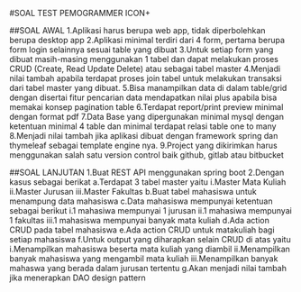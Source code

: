 #SOAL TEST PEMOGRAMMER ICON+

##SOAL AWAL
1.Aplikasi harus berupa web app, tidak diperbolehkan berupa desktop app
2.Aplikasi minimal terdiri dari 4 form, pertama berupa form login selainnya sesuai table yang dibuat
3.Untuk setiap form yang dibuat masih-masing menggunakan 1 tabel dan dapat melakukan proses CRUD (Create, Read Update Delete) atau sebagai tabel master
4.Menjadi nilai tambah apabila terdapat proses join tabel untuk melakukan transaksi dari tabel master yang dibuat.
5.Bisa manampilkan data di dalam table/grid dengan disertai fitur pencarian data mendapatkan nilai plus apabila bisa memakai konsep pagination table
6.Terdapat report/print preview minimal dengan format pdf
7.Data Base yang dipergunakan minimal mysql dengan ketentuan minimal 4 table dan minimal terdapat relasi table one to many 
8.Menjadi nilai tambah jika aplikasi dibuat dengan framework spring dan thymeleaf sebagai template engine nya. 
9.Project yang dikirimkan harus menggunakan salah satu version control baik github, gitlab atau bitbucket

##SOAL LANJUTAN
1.Buat REST API menggunakan spring boot
2.Dengan kasus sebagai berikat
a.Terdapat 3 tabel master yaitu
i.Master Mata Kuliah
ii.Master Jurusan
iii.Master Fakultas
b.Buat tabel mahasiswa untuk menampung data mahasiswa
c.Data mahasiswa mempunyai ketentuan sebagai berikut
i.1 mahasiwa mempunyai 1 jurusan
ii.1 mahasiwa mempunyai 1 fakultas
iii.1 mahasiswa mempunyai banyak mata kuliah
d.Ada action CRUD pada tabel mahasiswa
e.Ada action CRUD untuk matakuliah bagi setiap mahasiswa
f.Untuk output yang diharapkan selain CRUD di atas yaitu
i.Menampilkan mahasiswa beserta mata kuliah yang diambil
ii.Menampilkan banyak mahasiswa yang mengambil mata kuliah
iii.Menampilkan banyak mahaswa yang berada dalam jurusan tertentu
g.Akan menjadi nilai tambah jika menerapkan DAO design pattern
